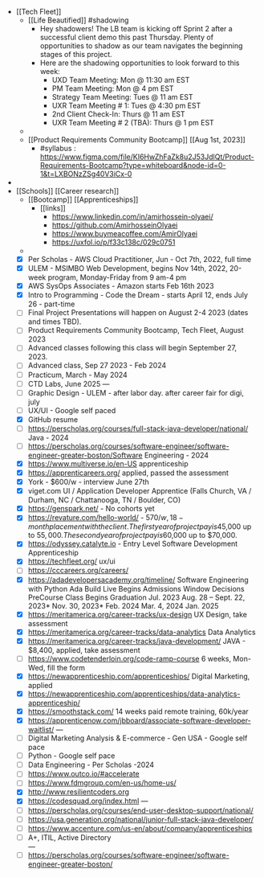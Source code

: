 - [[Tech Fleet]]
	- [[Life Beautified]] #shadowing
		- Hey shadowers! The LB team is kicking off Sprint 2 after a successful client demo this past Thursday. Plenty of opportunities to shadow as our team navigates the beginning stages of this project.
		- Here are the shadowing opportunities to look forward to this week:
			- UXD Team Meeting: Mon @ 11:30 am EST
			- PM Team Meeting: Mon @ 4 pm EST
			- Strategy Team Meeting: Tues @ 11 am EST
			- UXR Team Meeting # 1: Tues @ 4:30 pm EST
			- 2nd Client Check-In: Thurs @ 11 am EST
			- UXR Team Meeting # 2 (TBA): Thurs @ 1 pm EST
	-
	- [[Product Requirements Community Bootcamp]] [[Aug 1st, 2023]]
		- #syllabus : https://www.figma.com/file/KI6HwZhFaZk8u2J53JdlQt/Product-Requirements-Bootcamp?type=whiteboard&node-id=0-1&t=LXBONzZSg40V3iCx-0
-
- [[Schools]] [[Career research]]
	- [[Bootcamp]] [[Apprenticeships]]
		- [[links]]
			- https://www.linkedin.com/in/amirhossein-olyaei/
			- https://github.com/AmirhosseinOlyaei
			- https://www.buymeacoffee.com/AmirOlyaei
			- https://uxfol.io/p/f33c138c/029c0751
	-
	- [x] Per Scholas - AWS Cloud Practitioner, Jun - Oct 7th, 2022, full time
	- [x] ULEM - MSIMBO Web Development, begins Nov 14th, 2022, 20-week program, Monday-Friday from 9 am-4 pm
	- [x] AWS SysOps Associates - Amazon starts Feb 16th 2023
	- [x] Intro to Programming - Code the Dream - starts April 12, ends July 26 - part-time
	- [ ] Final Project Presentations will happen on August 2-4 2023 (dates and times TBD).
	- [ ] Product Requirements Community Bootcamp, Tech Fleet, August 2023
	- [ ] Advanced classes following this class will begin September 27, 2023.
	- [ ] Advanced class, Sep 27 2023 - Feb 2024
	- [ ] Practicum, March - May 2024
	- [ ] CTD Labs, June 2025
	  —
	- [ ] Graphic Design - ULEM - after labor day. after career fair for digi, july
	- [ ] UX/UI - Google self paced
	- [x] GitHub resume
	- [ ] https://perscholas.org/courses/full-stack-java-developer/national/ Java - 2024
	- [ ] https://perscholas.org/courses/software-engineer/software-engineer-greater-boston/Software Engineering - 2024
	- [x] https://www.multiverse.io/en-US apprenticeship
	- [x] https://apprenticareers.org/ applied, passed the assessment
	- [x] York - $600/w - interview June 27th
	- [x] viget.com UI / Application Developer Apprentice (Falls Church, VA / Durham, NC / Chattanooga, TN / Boulder, CO)
	- [x] https://genspark.net/ - No cohorts yet
	- [x] https://revature.com/hello-world/ - $570/w, 18-month placement with the client. The first year of project pay is $45,000 up to $55,000. The second year of project pay is $60,000 up to $70,000.
	- [x] https://odyssey.catalyte.io - Entry Level Software Development Apprenticeship
	- [x] https://techfleet.org/ ux/ui
	- [ ] https://cccareers.org/careers/
	- [x] https://adadevelopersacademy.org/timeline/ Software Engineering with Python
	  Ada Build Live Begins	Admissions Window	Decisions	PreCourse	Class Begins	Graduation
	  Jul. 2023	Aug. 28 – Sept. 22, 2023*	Nov. 30, 2023*	Feb. 2024	Mar. 4, 2024	Jan. 2025
	- [x] https://meritamerica.org/career-tracks/ux-design UX Design, take assessment
	- [x] https://meritamerica.org/career-tracks/data-analytics Data Analytics
	- [x] https://meritamerica.org/career-tracks/java-development/ JAVA - $8,400, applied, take assessment
	- [ ] https://www.codetenderloin.org/code-ramp-course 6 weeks, Mon-Wed, fill the form
	- [x] https://newapprenticeship.com/apprenticeships/ Digital Marketing, applied
	- [x] https://newapprenticeship.com/apprenticeships/data-analytics-apprenticeship/
	- [x] https://smoothstack.com/ 14 weeks paid remote training, 60k/year
	- [x] https://apprenticenow.com/jbboard/associate-software-developer-waitlist/
	  —
	- [ ] Digital Marketing Analysis & E-commerce - Gen USA - Google self pace
	- [ ] Python - Google self pace
	- [ ] Data Engineering - Per Scholas -2024
	- [ ] https://www.outco.io/#accelerate
	- [ ] https://www.fdmgroup.com/en-us/home-us/
	- [x] http://www.resilientcoders.org
	- [x] https://codesquad.org/index.html
	  —
	- [ ] https://perscholas.org/courses/end-user-desktop-support/national/
	- [ ] https://usa.generation.org/national/junior-full-stack-java-developer/
	- [ ] https://www.accenture.com/us-en/about/company/apprenticeships
	- [ ] A+, ITIL, Active Directory  
	  —
	- [ ] https://perscholas.org/courses/software-engineer/software-engineer-greater-boston/